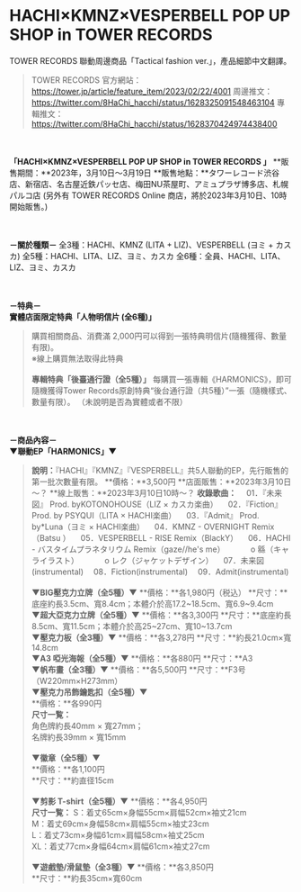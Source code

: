 # HACHI×KMNZ×VESPERBELL POP UP SHOP in TOWER RECORDS

TOWER RECORDS 聯動周邊商品「Tactical fashion ver.」，產品細節中文翻譯。

> TOWER RECORDS 官方網站：https://tower.jp/article/feature_item/2023/02/22/4001
> 周邊推文：https://twitter.com/8HaChi_hacchi/status/1628325091548463104
> 專輯推文：https://twitter.com/8HaChi_hacchi/status/1628370424974438400

&nbsp;  
&nbsp;  
**「HACHI×KMNZ×VESPERBELL POP UP SHOP in TOWER RECORDS 」**
**販售期間：**2023年，3月10日～3月19日
**販售地點：**タワーレコード渋谷店、新宿店、名古屋近鉄パッセ店、梅田NU茶屋町、アミュプラザ博多店、札幌パルコ店
(另外有 TOWER RECORDS Online 商店，將於2023年3月10日、10時開始販售。)

&nbsp;  
&nbsp;  
**－關於種類－**
全3種：HACHI、KMNZ (LITA + LIZ)、VESPERBELL (ヨミ + カスカ) 
全5種：HACHI、LITA、LIZ、ヨミ、カスカ
全6種：全員、HACHI、LITA、LIZ、ヨミ、カスカ

&nbsp;  
&nbsp;  
**－特典－**
&nbsp;  
**實體店面限定特典「人物明信片 (全6種)」**
> 購買相關商品、消費滿 2,000円可以得到一張特典明信片(隨機獲得、數量有限)。  
> ※線上購買無法取得此特典  
&nbsp;  
**專輯特典「後臺通行證（全5種）」**
> 每購買一張專輯《HARMONICS》，即可隨機獲得Tower Records原創特典“後台通行證（共5種）”一張（隨機樣式、數量有限）。
> （未說明是否為實體或者不限）

&nbsp;  
&nbsp;  
**－商品內容－**
&nbsp;  
**▼聯動EP「HARMONICS」▼**
> **說明：**『HACHI』『KMNZ』『VESPERBELL』共5人聯動的EP，先行販售的第一批次數量有限。
> **價格：**3,500円
> **店面販售：**2023年3月10日～？
> **線上販售：**2023年3月10日10時～？
> **收錄歌曲：**
> 　01．『未来図』 Prod. byKOTONOHOUSE（LIZ × カスカ楽曲）
> 　02．『Fiction』 Prod. by PSYQUI（LITA × HACHI楽曲）
> 　03．『Admit』 Prod. by*Luna（ヨミ × HACHI楽曲）
> 　04．KMNZ - OVERNIGHT Remix（Batsu ）
> 　05．VESPERBELL - RISE Remix（BlackY）
> 　06．HACHI - バスタイムプラネタリウム Remix（gaze//he's me）
> 　　　o 緜（キャライラスト）
> 　　　o レク（ジャケットデザイン）
> 　07．未来図(instrumental)
> 　08．Fiction(instrumental)
> 　09．Admit(instrumental) 
&nbsp;  
**▼BIG壓克力立牌（全5種）▼**
> **價格：**各1,980円（税込）
> **尺寸：**底座約長3.5cm、寬8.4cm；本體介於高17.2~18.5cm、寬6.9~9.4cm
&nbsp;  
**▼超大亞克力立牌（全5種）▼**
> **價格：**各3,300円
> **尺寸：**底座約長8.5cm、寬11.5cm；本體介於高25~27cm、寬10~13.7cm
&nbsp;  
**▼壓克力板（全3種）▼**
> **價格：**各3,278円
> **尺寸：**約長21.0cm×寬14.8cm
&nbsp;  
**▼A3 啞光海報（全5種）▼**
> **價格：**各880円
> **尺寸：**A3
&nbsp;  
**▼帆布畫（全3種）▼**
> **價格：**各5,500円
> **尺寸：**F3号（W220mm×H273mm）
&nbsp;  
**▼壓克力吊飾鑰匙扣（全5種）▼**  
> **價格：**各990円  
> **尺寸一覧：**  
> 角色牌約長40mm × 寬27mm；  
> 名牌約長39mm × 寬15mm  
&nbsp;  
**▼徽章（全5種）▼**  
> **價格：**各1,100円  
> **尺寸：**約直径15cm  
&nbsp;  
**▼剪影 T-shirt（全5種）▼**
> **價格：**各4,950円  
> **尺寸一覧：**
> S：着丈65cm×身幅55cm×肩幅52cm×袖丈21cm  
> M：着丈69cm×身幅58cm×肩幅55cm×袖丈23cm  
> L：着丈73cm×身幅61cm×肩幅58cm×袖丈25cm  
> XL：着丈77cm×身幅64cm×肩幅61cm×袖丈27cm  
&nbsp;  
**▼遊戲墊/滑鼠墊（全3種）▼**
> **價格：**各3,850円  
> **尺寸：**約長35cm×寬60cm  
